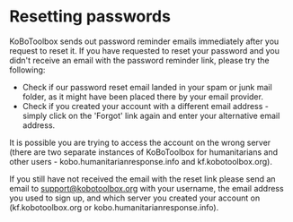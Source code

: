 # Resetting passwords

KoBoToolbox sends out password reminder emails immediately after you request to reset it. If you have requested to reset your password and you didn't receive an email with the password reminder link, please try the following:

   * Check if our password reset email landed in your spam or junk mail folder, as it might have been placed there by your email provider.  
   * Check if you created your account with a different email address - simply click on the 'Forgot' link again and enter your alternative email address.  
   
It is possible you are trying to access the account on the wrong server (there are two separate instances of KoBoToolbox for humanitarians and other users - kobo.humanitarianresponse.info and kf.kobotoolbox.org).

If you still have not received the email with the reset link please send an email to support@kobotoolbox.org with your username, the email address you used to sign up, and which server you created your account on (kf.kobotoolbox.org or kobo.humanitarianresponse.info).
